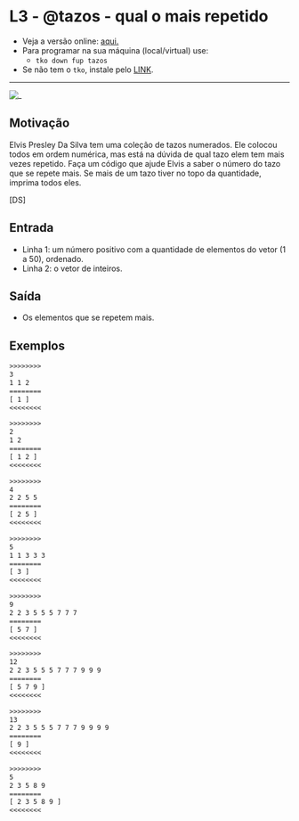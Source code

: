 # L3 - @tazos - qual o mais repetido

- Veja a versão online: [aqui.](https://github.com/qxcodefup/arcade/blob/master/base/tazos/Readme.md)
- Para programar na sua máquina (local/virtual) use:
  - `tko down fup tazos`
- Se não tem o `tko`, instale pelo [LINK](https://github.com/senapk/tko#tko).

---

![_](https://raw.githubusercontent.com/qxcodefup/arcade/master/base/tazos/cover.jpg)

## Motivação

Elvis Presley Da Silva tem uma coleção de tazos numerados. Ele colocou todos em ordem numérica, mas está na dúvida de qual tazo elem tem mais vezes repetido. Faça um código que ajude Elvis a saber o número do tazo que se repete mais. Se mais de um tazo tiver no topo da quantidade, imprima todos eles.

\[DS\]

## Entrada

- Linha 1: um número positivo com a quantidade de elementos do vetor (1 a 50), ordenado.
- Linha 2: o vetor de inteiros.

## Saída

- Os elementos que se repetem mais.

## Exemplos

``` txt
>>>>>>>>
3
1 1 2
========
[ 1 ]
<<<<<<<<

>>>>>>>>
2
1 2
========
[ 1 2 ]
<<<<<<<<

>>>>>>>>
4
2 2 5 5
========
[ 2 5 ]
<<<<<<<<

>>>>>>>>
5
1 1 3 3 3
========
[ 3 ]
<<<<<<<<

>>>>>>>>
9
2 2 3 5 5 5 7 7 7
========
[ 5 7 ]
<<<<<<<<

>>>>>>>>
12
2 2 3 5 5 5 7 7 7 9 9 9
========
[ 5 7 9 ]
<<<<<<<<

>>>>>>>>
13
2 2 3 5 5 5 7 7 7 9 9 9 9
========
[ 9 ]
<<<<<<<<

>>>>>>>>
5
2 3 5 8 9
========
[ 2 3 5 8 9 ]
<<<<<<<<

```

